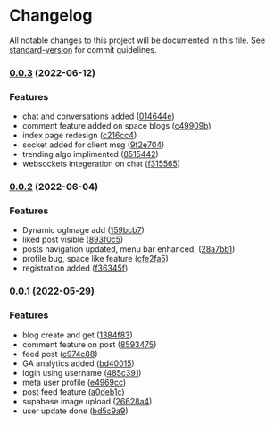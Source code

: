 # Changelog

All notable changes to this project will be documented in this file. See [standard-version](https://github.com/conventional-changelog/standard-version) for commit guidelines.


### [0.0.3](https://github.com/Hrithikcse52/seat-web/compare/v0.0.2...v0.0.3) (2022-06-12)


### Features

* chat and conversations added ([014644e](https://github.com/Hrithikcse52/seat-web/commit/014644ee2b9a9e7c9adb2429cee2a58df6c7d20f))
* comment feature added on space blogs ([c49909b](https://github.com/Hrithikcse52/seat-web/commit/c49909b81ff5989e76f0fa72c3e18b56893b0a31))
* index page redesign ([c216cc4](https://github.com/Hrithikcse52/seat-web/commit/c216cc43aab21b52f11436d943931940122e1ef4))
* socket added for client msg ([9f2e704](https://github.com/Hrithikcse52/seat-web/commit/9f2e7044f13c26110011e3b967d37b69e00ea493))
* trending algo implimented ([8515442](https://github.com/Hrithikcse52/seat-web/commit/8515442046b1f36cf6fd57c2ff8ee26352d178d7))
* websockets integeration on chat ([f315565](https://github.com/Hrithikcse52/seat-web/commit/f315565b48d6fb36c18710df89140c1a002a9888))

### [0.0.2](https://github.com/Hrithikcse52/seat-web/compare/v0.1.5...v0.0.2) (2022-06-04)


### Features

* Dynamic ogImage add ([159bcb7](https://github.com/Hrithikcse52/seat-web/commit/159bcb79f143cb810d1a406d3c59bac4bacfb04f))
* liked post visible ([893f0c5](https://github.com/Hrithikcse52/seat-web/commit/893f0c57f25d78a362f5815304b8d1253a8cea39))
* posts navigation updated, menu bar enhanced, ([28a7bb1](https://github.com/Hrithikcse52/seat-web/commit/28a7bb1cdbb7eb2a2cf22a396875fa06cd2f722e))
* profile bug, space like feature ([cfe2fa5](https://github.com/Hrithikcse52/seat-web/commit/cfe2fa591f42fbcdb2b97110a9066cc24a7fff34))
* registration added ([f36345f](https://github.com/Hrithikcse52/seat-web/commit/f36345f1c2b666537044746bf2572573064238a6))

### 0.0.1 (2022-05-29)


### Features

* blog create and get ([1384f83](https://github.com/Hrithikcse52/seat-web/commit/1384f83e8eaaa9568bef1c939bb033a288113663))
* comment feature on post ([8593475](https://github.com/Hrithikcse52/seat-web/commit/8593475f4f166783b6cd830daee06f9adb09ab35))
* feed post ([c974c88](https://github.com/Hrithikcse52/seat-web/commit/c974c889524ce854d7e2acac82275c5ade21bf13))
* GA analytics added ([bd40015](https://github.com/Hrithikcse52/seat-web/commit/bd40015edd1d7c283e33bf587abb18ccca382dd6))
* login using username ([485c391](https://github.com/Hrithikcse52/seat-web/commit/485c3911525a262a6a5739cd93ff5d5f7432f072))
* meta user profile ([e4969cc](https://github.com/Hrithikcse52/seat-web/commit/e4969cca9c15bd8e2ba2b58e7ff177c8d3bed874))
* post feed feature ([a0deb1c](https://github.com/Hrithikcse52/seat-web/commit/a0deb1c7e8fe9e6d3e6da083f642f98d407eb5b2))
* supabase image upload ([26628a4](https://github.com/Hrithikcse52/seat-web/commit/26628a49dad3c921f1f066e5006a7bbda176662a))
* user update done ([bd5c9a9](https://github.com/Hrithikcse52/seat-web/commit/bd5c9a943731e42c3954e7d607c875302eb0a827))

